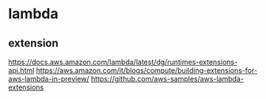 # lambda
## extension
https://docs.aws.amazon.com/lambda/latest/dg/runtimes-extensions-api.html
https://aws.amazon.com/it/blogs/compute/building-extensions-for-aws-lambda-in-preview/
https://github.com/aws-samples/aws-lambda-extensions

